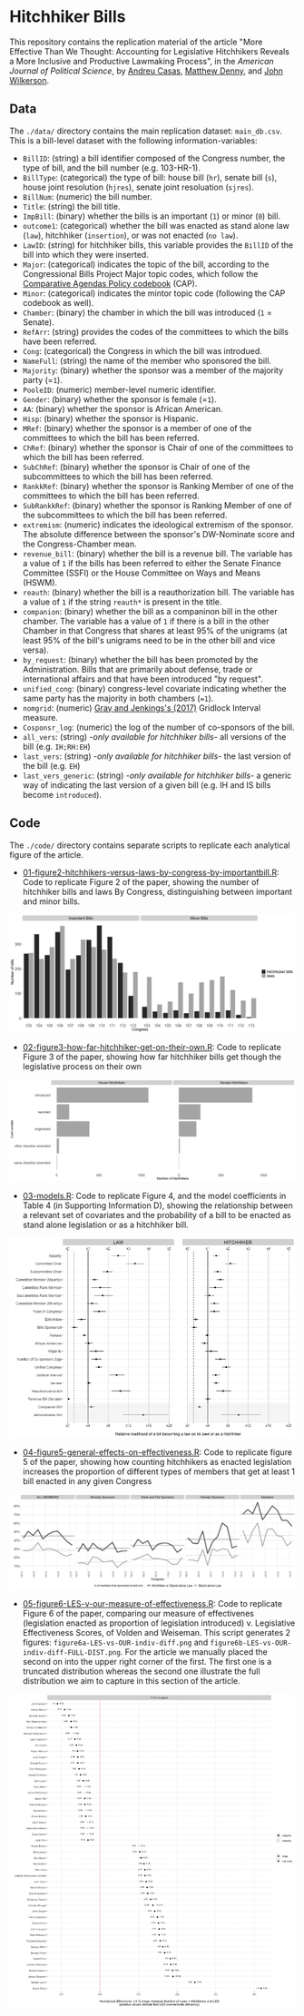 # Hitchhiker Bills
This repository contains the replication material of the article "More Effective Than We Thought: Accounting for Legislative Hitchhikers Reveals a More Inclusive and Productive Lawmaking Process", in the _American Journal of Political Science_, by [Andreu Casas](http://andreucasas.com/), [Matthew Denny](http://www.mjdenny.com/), and [John Wilkerson](https://faculty.washington.edu/jwilker/Bio.pdf).


## Data
The `./data/` directory contains the main replication dataset: `main_db.csv`. This is a bill-level dataset with the following information-variables:

  - `BillID`: (string) a bill identifier composed of the Congress number, the type of bill, and the bill number (e.g. 103-HR-1). 
  - `BillType`: (categorical) the type of bill: house bill (`hr`), senate bill (`s`), house joint resolution (`hjres`), senate joint resoluation (`sjres`).
  - `BillNum`: (numeric) the bill number.
  - `Title`: (string) the bill title.
  - `ImpBill`: (binary) whether the bills is an important (`1`) or minor (`0`) bill.
  - `outcome1`: (categorical) whether the bill was enacted as stand alone law (`law`), hitchhiker (`insertion`), or was not enacted (`no law`).
  - `LawID`: (string) for hitchhiker bills, this variable provides the `BillID` of the bill into which they were inserted.
  - `Major`: (categorical) indicates the topic of the bill, according to the Congressional Bills Project Major topic codes, which follow the [Comparative Agendas Policy codebook](https://www.comparativeagendas.net/pages/master-codebook) (CAP).
  - `Minor`: (categorical) indicates the mintor topic code (following the CAP codebook as well).
  - `Chamber`: (binary) the chamber in which the bill was introduced (`1` = Senate).
  - `RefArr`: (string) provides the codes of the committees to which the bills have been referred. 
  - `Cong`: (categorical) the Congress in which the bill was introdued.
  - `NameFull`: (string) the name of the member who sponsored the bill.
  - `Majority`: (binary) whether the sponsor was a member of the majority party (=`1`).
  - `PooleID`: (numeric) member-level numeric identifier.
  - `Gender`: (binary) whether the sponsor is female (=`1`).
  - `AA`: (binary) whether the sponsor is African American.
  - `Hisp`: (binary) whether the sponsor is Hispanic.
  - `MRef`: (binary) whether the sponsor is a member of one of the committees to which the bill has been referred.
  - `ChRef`: (binary) whether the sponsor is Chair of one of the committees to which the bill has been referred.
  - `SubChRef`: (binary) whether the sponsor is Chair of one of the subcommittees to which the bill has been referred.
  - `RankkRef`: (binary) whether the sponsor is Ranking Member of one of the committees to which the bill has been referred.
  - `SubRankkRef`: (binary) whether the sponsor is Ranking Member of one of the subcommittees to which the bill has been referred.
  - `extremism`: (numeric) indicates the ideological extremism of the sponsor. The absolute difference between the sponsor's DW-Nominate score and the Congress-Chamber mean.
  - `revenue_bill`: (binary) whether the bill is a revenue bill. The variable has a value of `1` if the bills has been referred to either the Senate Finance Committee (SSFI) or the House Committee on Ways and Means (HSWM).
  - `reauth`: (binary) whether the bill is a reauthorization bill. The variable has a value of `1` if the string `reauth*` is present in the title.
  - `companion`: (binary) whether the bill as a companinon bill in the other chamber. The variable has a value of `1` if there is a bill in the other Chamber in that Congress that shares at least 95% of the unigrams (at least 95% of the bill's unigrams need to be in the other bill and vice versa).
  - `by_request`: (binary) whether the bill has been promoted by the Administration. Bills that are primarily about defense, trade or international affairs and that have been introduced "by request". 
  - `unified_cong`: (binary) congress-level covariate indicating whether the same party has the majority in both chambers (`=1`).
  - `nomgrid`: (numeric) [Gray and Jenkings's (2017)](https://www.cambridge.org/core/journals/journal-of-public-policy/article/pivotal-politics-and-the-ideological-content-of-landmark-laws/F4E72D32E886045889EED124866643C7) Gridlock Interval measure.
  - `Cosponsr_log`: (numeric) the log of the number of co-sponsors of the bill.
  - `all_vers`: (string) -_only available for hitchhiker bills_- all versions of the bill (e.g. `IH;RH:EH`)
  - `last_vers`: (string) -_only available for hitchhiker bills_- the last version of the bill (e.g. `EH`)
  - `last_vers_generic`: (string) -_only available for hitchhiker bills_- a generic way of indicating the last version of a given bill (e.g. IH and IS bills become `introduced`).
  
## Code
The `./code/` directory contains separate scripts to replicate each analytical figure of the article.

  - [01-figure2-hitchhikers-versus-laws-by-congress-by-importantbill.R](https://github.com/CasAndreu/hitchhiker_bills/blob/master/code/01-figure2-hitchhikers-versus-laws-by-congress-by-importantbill.R): Code to replicate Figure 2 of the paper, showing the number of hitchhiker bills and laws By Congress, distinguishing between important and minor bills.

<img src = "https://github.com/CasAndreu/hitchhiker_bills/blob/master/figures/figure2_BW.png">

  - [02-figure3-how-far-hitchhiker-get-on-their-own.R](https://github.com/CasAndreu/hitchhiker_bills/blob/master/code/02-figure3-how-far-hitchhikers-get-on-their-own.R): Code to replicate Figure 3 of the paper, showing how far hitchhiker bills get though the legislative process on their own
<img src = "https://github.com/CasAndreu/hitchhiker_bills/blob/master/figures/figure3_BW.png">

  - [03-models.R](https://github.com/CasAndreu/hitchhiker_bills/blob/master/code/03-models.R): Code to replicate Figure 4, and the model coefficients in Table 4 (in Supporting Information D), showing the relationship between a relevant set of covariates and the probability of a bill to be enacted as stand alone legislation or as a hitchhiker bill.
  
<img src = "https://github.com/CasAndreu/hitchhiker_bills/blob/master/figures/figure4-coefficient-plot.png">

  - [04-figure5-general-effects-on-effectiveness.R](https://github.com/CasAndreu/hitchhiker_bills/blob/master/code/04-figure5-general-effect-on-effectiveness.R): Code to replicate figure 5 of the paper, showing how counting hitchhikers as enacted legislation increases the proportion of different types of members that get at least 1 bill enacted in any given Congress
 
<img src = "https://github.com/CasAndreu/hitchhiker_bills/blob/master/figures/figure5_so_what_BW.png">

  - [05-figure6-LES-v-our-measure-of-effectiveness.R](https://github.com/CasAndreu/hitchhiker_bills/blob/master/code/05-figure6-LES-v-our-measure-of-effectiveness.R): Code to replicate Figure 6 of the paper, comparing our measure of effectivenes (legislation enacted as proportion of legislation introduced) v. Legislative Effectiveness Scores, of Volden and Weiseman. This script generates 2 figures: `figure6a-LES-vs-OUR-indiv-diff.png` and `figure6b-LES-vs-OUR-indiv-diff-FULL-DIST.png`. For the article we manually placed the second on into the upper right corner of the first. The first one is a truncated distribution whereas the second one illustrate the full distribution we aim to capture in this section of the article.
 
<img src = "https://github.com/CasAndreu/hitchhiker_bills/blob/master/figures/figure6a-LES-vs-OUR-indiv-diff.png">
